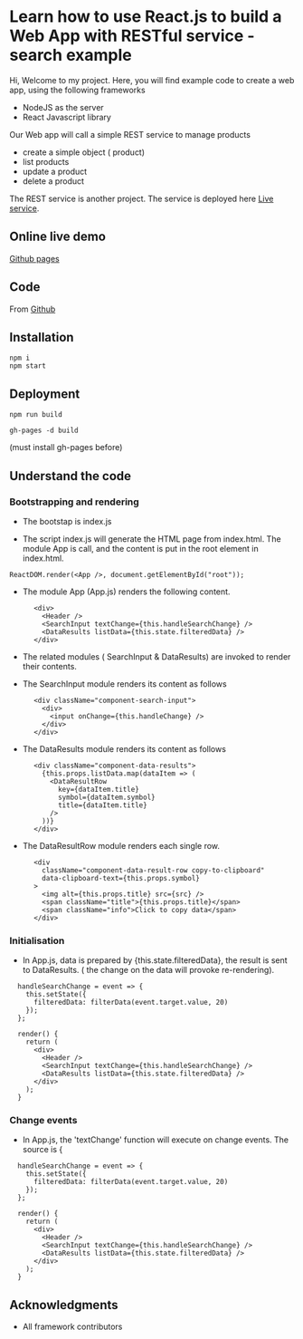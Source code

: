 # Learn how to use React.js to build a Web App with RESTful service - search example

Hi, Welcome to my project.
Here, you will find example code to create a web app, using the following frameworks

* NodeJS as the server
* React Javascript library


Our Web app will call a simple REST service to manage products

* create a simple object ( product)
* list products
* update a product
* delete a product

The REST service is another project.  The service is deployed here 
 [Live service](https://nreactdemo-search.glitch.me/).
 



## Online live demo

[Github pages](https://prawinn555.github.io/reactdemo-search/)



## Code

From [Github](https://github.com/prawinn555/reactdemo-search/)


## Installation

```
npm i
npm start

```


## Deployment

```
npm run build

gh-pages -d build

```

(must install gh-pages before)





## Understand the code


### Bootstrapping and rendering

* The bootstap is index.js

* The script index.js will generate the HTML page from index.html.
The module App is call, and the content is put in the root element in index.html.

```
ReactDOM.render(<App />, document.getElementById("root"));
```
* The module App (App.js) renders the following content.

```
      <div>
        <Header />
        <SearchInput textChange={this.handleSearchChange} />
        <DataResults listData={this.state.filteredData} />
      </div>
```

* The related modules ( SearchInput & DataResults) are invoked to render their contents.


* The SearchInput module renders its content as follows 

```
      <div className="component-search-input">
        <div>
          <input onChange={this.handleChange} />
        </div>
      </div>
```


* The DataResults module renders its content as follows 

```
      <div className="component-data-results">
        {this.props.listData.map(dataItem => (
          <DataResultRow
            key={dataItem.title}
            symbol={dataItem.symbol}
            title={dataItem.title}
          />
        ))}
      </div>
```


* The DataResultRow module renders each single row.

```
      <div
        className="component-data-result-row copy-to-clipboard"
        data-clipboard-text={this.props.symbol}
      >
        <img alt={this.props.title} src={src} />
        <span className="title">{this.props.title}</span>
        <span className="info">Click to copy data</span>
      </div>
```



### Initialisation


* In App.js, data is prepared by {this.state.filteredData}, 
the result is sent to DataResults.
( the change on the data will provoke re-rendering).




```
  handleSearchChange = event => {
    this.setState({
      filteredData: filterData(event.target.value, 20)
    });
  };

  render() {
    return (
      <div>
        <Header />
        <SearchInput textChange={this.handleSearchChange} />
        <DataResults listData={this.state.filteredData} />
      </div>
    );
  }
```



### Change events



* In App.js, the 'textChange' function will execute on change events. The source is {


```
  handleSearchChange = event => {
    this.setState({
      filteredData: filterData(event.target.value, 20)
    });
  };

  render() {
    return (
      <div>
        <Header />
        <SearchInput textChange={this.handleSearchChange} />
        <DataResults listData={this.state.filteredData} />
      </div>
    );
  }
```




## Acknowledgments

* All framework contributors

